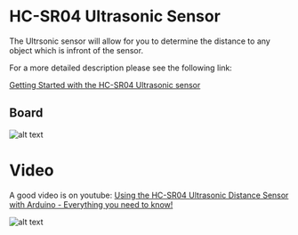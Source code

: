 # HC-SR04 Ultrasonic Sensor

The Ultrsonic sensor will allow for you to determine the distance to any object which is infront of the sensor.

For a more detailed description please see the following link: 

[Getting Started with the HC-SR04 Ultrasonic sensor](https://create.arduino.cc/projecthub/Isaac100/getting-started-with-the-hc-sr04-ultrasonic-sensor-0363805)

## Board
![alt text][logo]

[logo]: https://hackster.imgix.net/uploads/attachments/337076/hc-sr04_M9QtzFpMUO.png?auto=compress%2Cformat&w=680&h=510&fit=max

# Video

A good video is on youtube: [Using the HC-SR04 Ultrasonic Distance Sensor with Arduino - Everything you need to know!](https://www.youtube.com/watch?v=6F1B_N6LuKw)

![alt text][video]

[video]: https://img.youtube.com/vi/6F1B_N6LuKw/default.jpg
